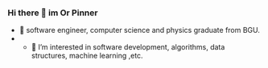 ### Hi there 👋 im Or Pinner 
- 🌱 software engineer, computer science and physics graduate from BGU.
- - 🔭 I’m interested in software development, algorithms, data structures, machine learning ,etc.

<!--
**pinnero/pinnero** is a ✨ _special_ ✨ repository because its `README.md` (this file) appears on your GitHub profile.

Here are some ideas to get you started:

- 🔭 I’m currently working on Ben Gurion University as teaching assistant
- 🌱 I’m currently learning copmuter science and physics


